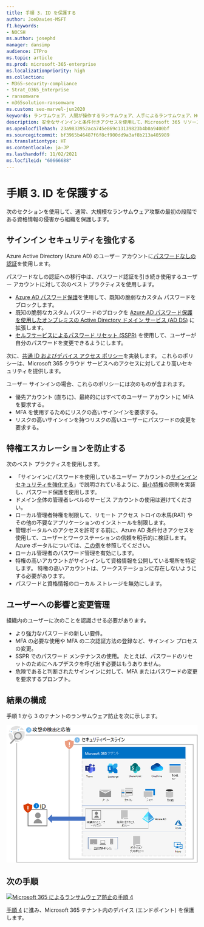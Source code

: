 ```yaml
---
title: 手順 3. ID を保護する
author: JoeDavies-MSFT
f1.keywords:
- NOCSH
ms.author: josephd
manager: dansimp
audience: ITPro
ms.topic: article
ms.prod: microsoft-365-enterprise
ms.localizationpriority: high
ms.collection:
- M365-security-compliance
- Strat_O365_Enterprise
- ransomware
- m365solution-ransomware
ms.custom: seo-marvel-jun2020
keywords: ランサムウェア、人間が操作するランサムウェア、人手によるランサムウェア、HumOR、強要攻撃、ランサムウェア攻撃、暗号化、暗号ウイルス学、ゼロ トラスト
description: 安全なサインインと条件付きアクセスを使用して、Microsoft 365 リソースをランサムウェア攻撃から保護します。
ms.openlocfilehash: 23a9833952aca745e869c13139823b4b0a9400bf
ms.sourcegitcommit: bf3965b46487f6f8cf900dd9a3af8b213a405989
ms.translationtype: HT
ms.contentlocale: ja-JP
ms.lasthandoff: 11/02/2021
ms.locfileid: "60666688"
---
```

# <a name="step-3-protect-identities"></a>手順 3. ID を保護する

次のセクションを使用して、通常、大規模なランサムウェア攻撃の最初の段階である資格情報の侵害から組織を保護します。

## <a name="increase-sign-in-security"></a>サインイン セキュリティを強化する

Azure Active Directory (Azure AD) のユーザー アカウントに[パスワードなしの認証](/azure/active-directory/authentication/howto-authentication-passwordless-deployment)を使用します。

パスワードなしの認証への移行中は、パスワード認証を引き続き使用するユーザー アカウントに対して次のベスト プラクティスを使用します。

- [Azure AD パスワード保護](/azure/active-directory/authentication/concept-password-ban-bad)を使用して、既知の脆弱なカスタム パスワードをブロックします。
- 既知の脆弱なカスタム パスワードのブロックを [Azure AD パスワード保護を使用したオンプレミスの Active Directory ドメイン サービス (AD DS)](/azure/active-directory/authentication/concept-password-ban-bad-on-premises) に拡張します。
- [セルフサービスによるパスワード リセット (SSPR)](/azure/active-directory/authentication/concept-sspr-howitworks) を使用して、ユーザーが自分のパスワードを変更できるようにします。

次に、[共通 ID およびデバイス アクセス ポリシー](/microsoft-365/security/office-365-security/identity-access-policies)を実装します。 これらのポリシーは、Microsoft 365 クラウド サービスへのアクセスに対してより高いセキュリティを提供します。 

ユーザー サインインの場合、これらのポリシーには次のものが含まれます。

- 優先アカウント (直ちに)、最終的にはすべてのユーザー アカウントに MFA を要求する。
- MFA を使用するためにリスクの高いサインインを要求する。
- リスクの高いサインインを持つリスクの高いユーザーにパスワードの変更を要求する。

## <a name="prevent-privilege-escalation"></a>特権エスカレーションを防止する

次のベスト プラクティスを使用します。

- 「サインインにパスワードを使用しているユーザー アカウントの[サインイン セキュリティを強化する](#increase-sign-in-security)」で説明されているように、[最小特権](/windows-server/identity/ad-ds/plan/security-best-practices/implementing-least-privilege-administrative-models)の原則を実装し、パスワード保護を使用します。 
- ドメイン全体の管理者レベルのサービス アカウントの使用は避けてください。 
- ローカル管理者特権を制限して、リモート アクセス トロイの木馬(RAT) やその他の不要なアプリケーションのインストールを制限します。
- 管理ポータルへのアクセスを許可する前に、Azure AD 条件付きアクセスを使用して、ユーザーとワークステーションの信頼を明示的に検証します。 Azure ポータルについては、[この例](/azure/active-directory/conditional-access/howto-conditional-access-policy-azure-management)を参照してください。
- ローカル管理者のパスワード管理を有効にします。
- 特権の高いアカウントがサインインして資格情報を公開している場所を特定します。 特権の高いアカウントは、ワークステーションに存在しないようにする必要があります。
- パスワードと資格情報のローカル ストレージを無効にします。

## <a name="impact-on-users-and-change-management"></a>ユーザーへの影響と変更管理

組織内のユーザーに次のことを認識させる必要があります。

- より強力なパスワードの新しい要件。
- MFA の必要な使用や MFA の二次認証方法の登録など、サインイン プロセスの変更。
- SSPR でのパスワード メンテナンスの使用。 たとえば、パスワードのリセットのためにヘルプデスクを呼び出す必要はもうありません。
- 危険であると判断されたサインインに対して、MFA またはパスワードの変更を要求するプロンプト。

## <a name="resulting-configuration"></a>結果の構成

手順 1 から 3 のテナントのランサムウェア防止を次に示します。

![手順 3 の後の、Microsoft 365 テナントのランサムウェア防止](../media/ransomware-protection-microsoft-365/ransomware-protection-microsoft-365-architecture-step3.png)

## <a name="next-step"></a>次の手順

[![Microsoft 365 によるランサムウェア防止の手順 4](../media/ransomware-protection-microsoft-365/ransomware-protection-microsoft-365-step4.png)](ransomware-protection-microsoft-365-devices.md)

[手順 4](ransomware-protection-microsoft-365-devices.md) に進み、Microsoft 365 テナント内のデバイス (エンドポイント) を保護します。 
